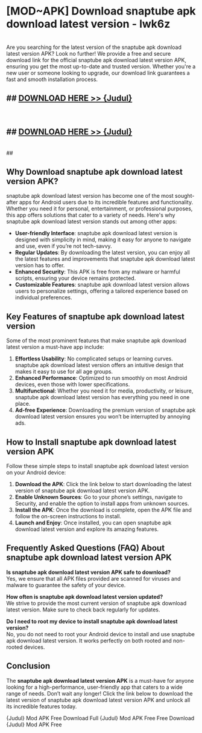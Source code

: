 # [MOD~APK] Download snaptube apk download latest version - lwk6z <br>
<br>
Are you searching for the latest version of the snaptube apk download latest version APK? Look no further! We provide a free and secure download link for the official snaptube apk download latest version APK, ensuring you get the most up-to-date and trusted version. Whether you're a new user or someone looking to upgrade, our download link guarantees a fast and smooth installation process.


## ##  [DOWNLOAD HERE >> {Judul}](https://geoflix.me/watch.php?title=snaptube_apk_download_latest_version&ref=git)
  <br>

##  ## [DOWNLOAD HERE >> {Judul}](https://geoflix.me/watch.php?title=snaptube_apk_download_latest_version&ref=git)
  <br>
  ##



## Why Download snaptube apk download latest version APK?

snaptube apk download latest version has become one of the most sought-after apps for Android users due to its incredible features and functionality. Whether you need it for personal, entertainment, or professional purposes, this app offers solutions that cater to a variety of needs. Here's why snaptube apk download latest version stands out among other apps:

- **User-friendly Interface**: snaptube apk download latest version is designed with simplicity in mind, making it easy for anyone to navigate and use, even if you’re not tech-savvy.
- **Regular Updates**: By downloading the latest version, you can enjoy all the latest features and improvements that snaptube apk download latest version has to offer.
- **Enhanced Security**: This APK is free from any malware or harmful scripts, ensuring your device remains protected.
- **Customizable Features**: snaptube apk download latest version allows users to personalize settings, offering a tailored experience based on individual preferences.

## Key Features of snaptube apk download latest version

Some of the most prominent features that make snaptube apk download latest version a must-have app include:

1. **Effortless Usability**: No complicated setups or learning curves. snaptube apk download latest version offers an intuitive design that makes it easy to use for all age groups.
2. **Enhanced Performance**: Optimized to run smoothly on most Android devices, even those with lower specifications.
3. **Multifunctional**: Whether you need it for media, productivity, or leisure, snaptube apk download latest version has everything you need in one place.
4. **Ad-free Experience**: Downloading the premium version of snaptube apk download latest version ensures you won’t be interrupted by annoying ads.

## How to Install snaptube apk download latest version APK

Follow these simple steps to install snaptube apk download latest version on your Android device:

1. **Download the APK**: Click the link below to start downloading the latest version of snaptube apk download latest version APK.
2. **Enable Unknown Sources**: Go to your phone’s settings, navigate to Security, and enable the option to install apps from unknown sources.
3. **Install the APK**: Once the download is complete, open the APK file and follow the on-screen instructions to install.
4. **Launch and Enjoy**: Once installed, you can open snaptube apk download latest version and explore its amazing features.

## Frequently Asked Questions (FAQ) About snaptube apk download latest version APK

**Is snaptube apk download latest version APK safe to download?**  
Yes, we ensure that all APK files provided are scanned for viruses and malware to guarantee the safety of your device.

**How often is snaptube apk download latest version updated?**  
We strive to provide the most current version of snaptube apk download latest version. Make sure to check back regularly for updates.

**Do I need to root my device to install snaptube apk download latest version?**  
No, you do not need to root your Android device to install and use snaptube apk download latest version. It works perfectly on both rooted and non-rooted devices.

## Conclusion

The **snaptube apk download latest version APK** is a must-have for anyone looking for a high-performance, user-friendly app that caters to a wide range of needs. Don’t wait any longer! Click the link below to download the latest version of snaptube apk download latest version APK and unlock all its incredible features today.

{Judul} Mod APK Free
Download Full {Judul} Mod APK Free
Free Download {Judul} Mod APK Free

